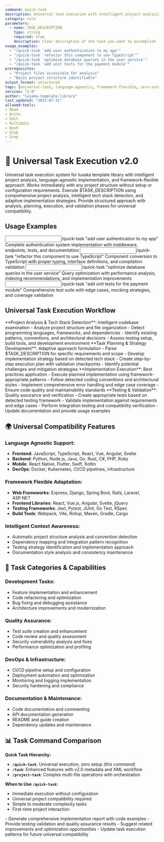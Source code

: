 ```yaml
---
command: quick-task
description: Universal task execution with intelligent project analysis - works with any project or language without setup
category: core
parameters: 
  - name: TASK_DESCRIPTION
    type: string
    required: true
    description: Clear description of the task you want to accomplish
usage_examples:
  - "/quick-task 'add user authentication to my app'"
  - "/quick-task 'refactor this component to use TypeScript'"
  - "/quick-task 'optimize database queries in the user service'"
  - "/quick-task 'add unit tests for the payment module'"
prerequisites: 
  - "Project files accessible for analysis"
  - "Basic project structure identifiable"
output_format: structured
tags: [universal-task, language-agnostic, framework-flexible, zero-setup, v2-enhanced]
version: "2.0"
author: "lusaka-template-library"
last_updated: "2025-07-31"
allowed-tools:
- Read
- Write
- Edit
- MultiEdit
- Bash
- Glob
- Grep
---
```


# 🎯 Universal Task Execution v2.0

<context type="project">
Universal task execution system for lusaka template library with intelligent project analysis, language-agnostic implementation, and framework-flexible approach. Works immediately with any project structure without setup or configuration requirements.
</context>

<instructions>
Execute $TASK_DESCRIPTION using comprehensive project analysis, intelligent tech stack detection, and adaptive implementation strategies. Provide structured approach with analysis, planning, execution, and validation phases for universal compatibility.
</instructions>

## Usage Examples

<examples>
<example>
<input>/quick-task "add user authentication to my app"</input>
<expected_output>Complete authentication system implementation with middleware, endpoints, tests, and documentation</expected_output>
</example>
<example>
<input>/quick-task "refactor this component to use TypeScript"</input>
<expected_output>Component conversion to TypeScript with proper typing, interface definitions, and compilation validation</expected_output>
</example>
<example>
<input>/quick-task "optimize database queries in the user service"</input>
<expected_output>Query optimization with performance analysis, indexing recommendations, and implementation improvements</expected_output>
</example>
<example>
<input>/quick-task "add unit tests for the payment module"</input>
<expected_output>Comprehensive test suite with edge cases, mocking strategies, and coverage validation</expected_output>
</example>
</examples>

## Universal Task Execution Workflow

<workflow type="sequential">
<task priority="high">
**Project Analysis & Tech Stack Detection**: Intelligent codebase examination
- Analyze project structure and file organization
- Detect programming languages, frameworks, and dependencies
- Identify existing patterns, conventions, and architectural decisions
- Assess testing setup, build tools, and development environment
</task>

<task priority="high">
**Task Planning & Strategy Development**: Adaptive approach formulation
- Parse $TASK_DESCRIPTION for specific requirements and scope
- Develop implementation strategy based on detected tech stack
- Create step-by-step execution plan with validation checkpoints
- Identify potential challenges and mitigation strategies
</task>

<task priority="high">
**Implementation Execution**: Best practices application
- Execute planned implementation using framework-appropriate patterns
- Follow detected coding conventions and architectural styles
- Implement comprehensive error handling and edge case coverage
- Ensure code quality and maintainability standards
</task>

<task priority="medium">
**Testing & Validation**: Quality assurance and verification
- Create appropriate tests based on detected testing framework
- Validate implementation against requirements and edge cases
- Perform integration testing and compatibility verification
- Update documentation and provide usage examples
</task>
</workflow>

## 🌍 Universal Compatibility Features

### **Language Agnostic Support:**
- **Frontend**: JavaScript, TypeScript, React, Vue, Angular, Svelte
- **Backend**: Python, Node.js, Java, Go, Rust, C#, PHP, Ruby
- **Mobile**: React Native, Flutter, Swift, Kotlin
- **DevOps**: Docker, Kubernetes, CI/CD pipelines, infrastructure

### **Framework Flexible Adaptation:**
- **Web Frameworks**: Express, Django, Spring Boot, Rails, Laravel, ASP.NET
- **Frontend Libraries**: React, Vue.js, Angular, Svelte, jQuery
- **Testing Frameworks**: Jest, Pytest, JUnit, Go Test, RSpec
- **Build Tools**: Webpack, Vite, Rollup, Maven, Gradle, Cargo

### **Intelligent Context Awareness:**
- Automatic project structure analysis and convention detection
- Dependency mapping and integration pattern recognition
- Testing strategy identification and implementation approach
- Documentation style analysis and consistency maintenance

## 🚀 Task Categories & Capabilities

### **Development Tasks:**
- Feature implementation and enhancement
- Code refactoring and optimization
- Bug fixing and debugging assistance
- Architecture improvements and modernization

### **Quality Assurance:**
- Test suite creation and enhancement
- Code review and quality assessment
- Security vulnerability analysis and fixes
- Performance optimization and profiling

### **DevOps & Infrastructure:**
- CI/CD pipeline setup and configuration
- Deployment automation and optimization
- Monitoring and logging implementation
- Security hardening and compliance

### **Documentation & Maintenance:**
- Code documentation and commenting
- API documentation generation
- README and guide creation
- Dependency updates and maintenance

## 📊 Task Command Comparison

**Quick Task Hierarchy:**
- **`/quick-task`**: Universal execution, zero setup *(this command)*
- **`/task`**: Enhanced features with v2.0 metadata and XML workflow
- **`/project-task`**: Complex multi-file operations with orchestration

**When to Use `/quick-task`:**
- Immediate execution without configuration
- Universal project compatibility required
- Simple to moderate complexity tasks
- First-time project interaction

<automation trigger="completion">
- Generate comprehensive implementation report with code examples
- Provide testing validation and quality assurance results
- Suggest related improvements and optimization opportunities
- Update task execution patterns for future universal compatibility
</automation>